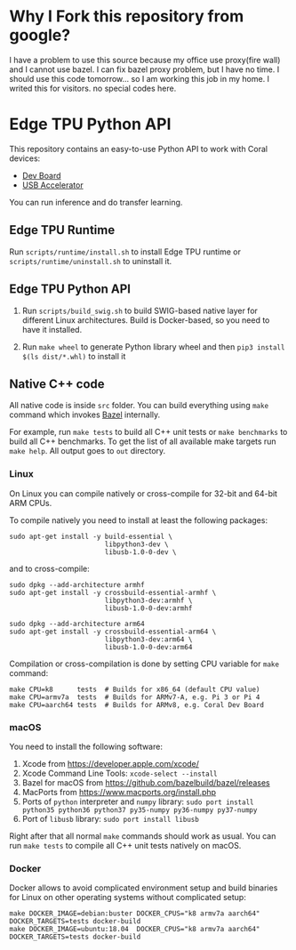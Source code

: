 # Why I Fork this repository from google?
I have a problem to use this source because my office use proxy(fire wall) and I cannot use bazel.
I can fix bazel proxy problem, but I have no time.
I should use this code tomorrow... so I am working this job in my home.
I writed this for visitors.
no special codes here.

# Edge TPU Python API

This repository contains an easy-to-use Python API to work with Coral devices:

* [Dev Board](https://coral.ai/products/dev-board/)
* [USB Accelerator](https://coral.ai/products/accelerator/)

You can run inference and do transfer learning.

## Edge TPU Runtime

Run `scripts/runtime/install.sh` to install Edge TPU runtime or
`scripts/runtime/uninstall.sh` to uninstall it.

## Edge TPU Python API

1. Run `scripts/build_swig.sh` to build SWIG-based native layer for different
   Linux architectures. Build is Docker-based, so you need to have it installed.

1. Run `make wheel` to generate Python library wheel and then
   `pip3 install $(ls dist/*.whl)` to install it

## Native C++ code

All native code is inside `src` folder. You can build everything using `make`
command which invokes [Bazel](https://bazel.build/) internally.

For example, run `make tests` to build all C++ unit tests or `make benchmarks`
to build all C++ benchmarks. To get the list of all available make targets run
`make help`. All output goes to `out` directory.

### Linux

On Linux you can compile natively or cross-compile for 32-bit and 64-bit ARM
CPUs.

To compile natively you need to install at least the following packages:

```
sudo apt-get install -y build-essential \
                        libpython3-dev \
                        libusb-1.0-0-dev \
```

and to cross-compile:

```
sudo dpkg --add-architecture armhf
sudo apt-get install -y crossbuild-essential-armhf \
                        libpython3-dev:armhf \
                        libusb-1.0-0-dev:armhf

sudo dpkg --add-architecture arm64
sudo apt-get install -y crossbuild-essential-arm64 \
                        libpython3-dev:arm64 \
                        libusb-1.0-0-dev:arm64
```

Compilation or cross-compilation is done by setting CPU variable for `make`
command:

```
make CPU=k8      tests  # Builds for x86_64 (default CPU value)
make CPU=armv7a  tests  # Builds for ARMv7-A, e.g. Pi 3 or Pi 4
make CPU=aarch64 tests  # Builds for ARMv8, e.g. Coral Dev Board
```

### macOS

You need to install the following software:

1. Xcode from https://developer.apple.com/xcode/
1. Xcode Command Line Tools: `xcode-select --install`
1. Bazel for macOS from https://github.com/bazelbuild/bazel/releases
1. MacPorts from https://www.macports.org/install.php
1. Ports of `python` interpreter and `numpy` library:
   `sudo port install python35 python36 python37 py35-numpy py36-numpy py37-numpy`
1. Port of `libusb` library: `sudo port install libusb`

Right after that all normal `make` commands should work as usual. You can run
`make tests` to compile all C++ unit tests natively on macOS.

### Docker

Docker allows to avoid complicated environment setup and build binaries for
Linux on other operating systems without complicated setup:
```
make DOCKER_IMAGE=debian:buster DOCKER_CPUS="k8 armv7a aarch64" DOCKER_TARGETS=tests docker-build
make DOCKER_IMAGE=ubuntu:18.04  DOCKER_CPUS="k8 armv7a aarch64" DOCKER_TARGETS=tests docker-build
```
